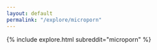 ```yaml
---
layout: default
permalink: "/explore/microporn"
---
```


<link rel="stylesheet" type="text/css" href="/static/css/explore.css">
{% include explore.html subreddit="microporn" %}
